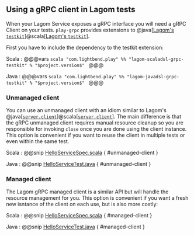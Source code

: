 ## Using a gRPC client in Lagom tests

When your Lagom Service exposes a gRPC interface you will need a gRPC Client on your 
tests. `play-grpc` provides extensions to @java[[Lagom's `testkit`](https://www.lagomframework.com/documentation/current/java/Test.html#How-to-test-one-service)]@scala[[Lagom's `testkit`](https://www.lagomframework.com/documentation/current/scala/TestingServices.html#How-to-test-one-service)].

First you have to include the dependency to the testkit extension:

Scala
:   @@@vars
    ```scala
    "com.lightbend.play" %% "lagom-scaladsl-grpc-testkit" % "$project.version$"
    ```
    @@@

Java
:   @@@vars
    ```scala
    "com.lightbend.play" %% "lagom-javadsl-grpc-testkit" % "$project.version$"
    ```
    @@@

### Unmanaged client

You can use an unmanaged client with an idiom similar to Lagom's @java[[`server.client`](https://www.lagomframework.com/documentation/current/java/Test.html#How-to-test-one-service)]@scala[[`server.client`](https://www.lagomframework.com/documentation/current/scala/TestingServices.html#How-to-test-one-service)]. The main difference is that the gRPC unmanaged client requires manual
resource cleanup so you are responsible for invoking `close` once you are done using the client instance. This option is convenient if you want to reuse the client in multiple tests or even within the same test.

Scala
:   @@snip [HelloServiceSpec.scala](../../../../../lagom-interop-test-scala/src/test/scala/com/example/hello/impl/HelloServiceSpec.scala)  { #unmanaged-client }

Java
:   @@snip [HelloServiceTest.java](../../../../../lagom-interop-test-java/src/test/java/com/lightbend/lagom/javadsl/grpc/interop/test/HelloServiceTest.java)  { #unmanaged-client }

### Managed client

The Lagom gRPC managed client is a similar API but will handle the resource management for you. This option is convenient if you want a fresh new isntance of the client on each use, but is also more costly:

Scala
:   @@snip [HelloServiceSpec.scala](../../../../../lagom-interop-test-scala/src/test/scala/com/example/hello/impl/HelloServiceSpec.scala)  { #managed-client }

Java
:   @@snip [HelloServiceTest.java](../../../../../lagom-interop-test-java/src/test/java/com/lightbend/lagom/javadsl/grpc/interop/test/HelloServiceTest.java)  { #managed-client }
